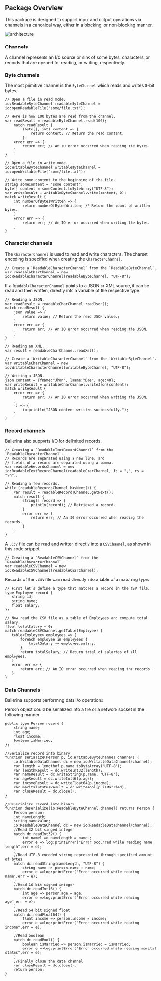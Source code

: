 ## Package Overview

This package is designed to support input and output operations via channels in a canonical way, either in a blocking,
or non-blocking manner.

![architecture](resources/package-architecture.svg)

### Channels
A channel represents an I/O source or sink of some bytes, characters, or records that are opened for reading, or
writing, respectively.
### Byte channels
The most primitive channel is the `ByteChannel` which reads and writes 8-bit bytes.

```ballerina
// Open a file in read mode.
io:ReadableByteChannel readableByteChannel = io:openReadableFile("some/file.txt");

// Here is how 100 bytes are read from the channel.
var readResult = readableByteChannel.read(100);
    match readResult {
        (byte[], int) content => {
            return content; // Return the read content.
        }
    error err => {
        return err; // An IO error occurred when reading the bytes.
    }
}

// Open a file in write mode.
io:WritableByteChannel writableByteChannel = io:openWritableFile("some/file.txt");

// Write some content to the beginning of the file.
string someContent = "some content";
byte[] content = someContent.toByteArray("UTF-8");
var writeResult = writableByteChannel.write(content, 0);
match writeResult {
    int numberOfBytesWritten => {
        return numberOfBytesWritten; // Return the count of written bytes.
    }
    error err => {
        return err; // An IO error occurred when writing the bytes.
    }
}
```
### Character channels
The `CharacterChannel` is used to read and write characters. The charset encoding is specified when creating the
`CharacterChannel`.

 ```ballerina
// Create a `ReadableCharacterChannel` from the `ReadableByteChannel`.
var readableCharChannel = new io:ReadableCharacterChannel(readableByteChannel, "UTF-8");
```

If a `ReadableCharacterChannel` points to a JSON or XML source, it can be read and then written, directly into a variable of
the respective type.

```ballerina
// Reading a JSON.
var readResult = readableCharChannel.readJson();
match readResult {
    json value => {
        return value; // Return the read JSON value.;
    }
    error err => {
        return err; // An IO error occurred when reading the JSON.
    }
}
```
```ballerina
// Reading an XML.
var result = readableCharChannel.readXml();
```

```ballerina
// Create a `WritableCharacterChannel` from the `WritableByteChannel`.
var writableCharChannel = new io:WritableCharacterChannel(writableByteChannel, "UTF-8");
```

```ballerina
// Writing a JSON.
json content = {fname:"Jhon", lname:"Doe", age:40};
var writeResult = writableCharChannel.writeJson(content);
match writeResult {
    error err => {
        return err; // An IO error occurred when writing the JSON.
    }
    () => {
        io:println("JSON content written successfully.");
    }
}
```

### Record channels
Ballerina also supports I/O for delimited records.

```ballerina
// Creating a `ReadableTextRecordChannel` from the `ReadableCharacterChannel`.
// Records are separated using a new line, and
// fields of a record are separated using a comma.
var readableRecordsChannel = new io:ReadableTextRecordChannel(readableCharChannel, fs = ",", rs = "\n");

// Reading a few records.
while (readableRecordsChannel.hasNext()) {
    var result = readableRecordsChannel.getNext();
    match result {
        string[] record => {
            println(record); // Retrieved a record.
        }
        error err => {
            return err; // An IO error occurred when reading the records.
        }
    }
}
```

A `.CSV` file can be read and written directly into a `CSVChannel`, as shown in this code snippet.

```ballerina
// Creating a `ReadableCSVChannel` from the `ReadableCharacterChannel`.
var readableCSVChannel = new io:ReadableCSVChannel(readableCharChannel);
```

Records of the `.CSV` file can read directly into a table of a matching type.

 ```ballerina
// First let’s define a type that matches a record in the CSV file.
type Employee record {
    string id;
    string name;
    float salary;
};

// Now read the CSV file as a table of Employees and compute total salary.
float totalSalary = 0;
match readableCSVChannel.getTable(Employee) {
    table<Employee> employees => {
        foreach employee in employees {
            totalSalary += employee.salary;
        }
        return totalSalary; // Return total of salaries of all employees.
    }
    error err => {
        return err; // An IO error occurred when reading the records.
    }
}
```

### Data Channels
Ballerina supports performing data i/o operations

Person object could be serialized into a file or a network socket in the following manner.

```ballerina
public type Person record {
    string name;
    int age;
    float income;
    boolean isMarried;
};

//Serialize record into binary
function serialize(Person p, io:WritableByteChannel channel) {
    io:WritableDataChannel dc = new io:WritableDataChannel(channel);
    var length = lengthof p.name.toByteArray("UTF-8");
    var lengthResult = dc.writeInt32(length);
    var nameResult = dc.writeString(p.name, "UTF-8");
    var ageResult = dc.writeInt16(p.age);
    var incomeResult = dc.writeFloat64(p.income);
    var maritalStatusResult = dc.writeBool(p.isMarried);
    var closeResult = dc.close();
}

//Deserialize record into binary
function deserialize(io:ReadableByteChannel channel) returns Person {
    Person person;
    int nameLength;
    string nameValue;
    io:ReadableDataChannel dc = new io:ReadableDataChannel(channel);
    //Read 32 bit singed integer
    match dc.readInt32() {
        int namel => nameLength = namel;
        error e => log:printError("Error occurred while reading name length",err = e);
    }
    //Read UTF-8 encoded string represented through specified amount of bytes
    match dc.readString(nameLength, "UTF-8") {
        string name => person.name = name;
        error e =>log:printError("Error occurred while reading name",err = e);
    }
    //Read 16 bit signed integer
    match dc.readInt16() {
        int age => person.age = age;
        error e =>log:printError("Error occurred while reading age",err = e);
    }
    //Read 64 bit signed float
    match dc.readFloat64() {
        float income => person.income = income;
        error e =>log:printError("Error occurred while reading income",err = e);
    }
    //Read boolean
    match dc.readBool() {
        boolean isMarried => person.isMarried = isMarried;
        error e =>log:printError("Error occurred while reading marital status",err = e);
    }
    //Finally close the data channel
    var closeResult = dc.close();
    return person;
}
```

